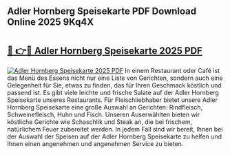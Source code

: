 ## Adler Hornberg Speisekarte PDF Download Online 2025 9Kq4X

# <h2><a href="http://gc6j91.nevu.top/?p=Adler+Hornberg+Speisekarte">🔗 👉🔴 Adler Hornberg Speisekarte 2025 PDF</a></h2>

[![Adler Hornberg Speisekarte 2025 PDF](https://i.imgur.com/dBaPXMq.png)](http://gc6j91.nevu.top/?p=Adler+Hornberg+Speisekarte)
In einem Restaurant oder Café ist das Menü des Essens nicht nur eine Liste von Gerichten, sondern auch eine Gelegenheit für Sie, etwas zu finden, das für Ihren Geschmack köstlich und passend ist. Es gibt viele leichte und frische Salate auf der Adler Hornberg Speisekarte unseres Restaurants. Für Fleischliebhaber bietet unsere Adler Hornberg Speisekarte eine große Auswahl an Gerichten: Rindfleisch, Schweinefleisch, Huhn und Fisch. Unseren Auserwählten bieten wir köstliche Gerichte wie Schaschlik und Steak an, die bei frischem, natürlichem Feuer zubereitet werden. In jedem Fall sind wir bereit, Ihnen bei der Auswahl der Speisen auf der Adler Hornberg Speisekarte zu helfen und Ihnen einen angenehmen und angenehmen Service zu bieten.
